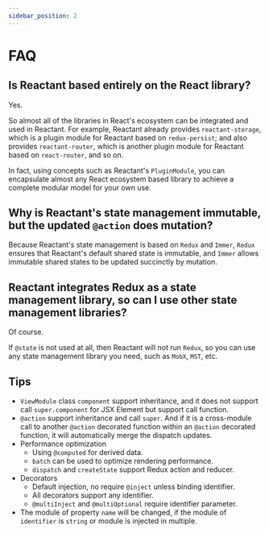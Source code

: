 ```yaml
---
sidebar_position: 2
---
```


# FAQ

## Is Reactant based entirely on the React library?

Yes.

So almost all of the libraries in React's ecosystem can be integrated and used in Reactant. For example, Reactant already provides `reactant-storage`, which is a plugin module for Reactant based on `redux-persist`; and also provides `reactant-router`, which is another plugin module for Reactant based on `react-router`, and so on. 

In fact, using concepts such as Reactant's `PluginModule`, you can encapsulate almost any React ecosystem based library to achieve a complete modular model for your own use.

## Why is Reactant's state management immutable, but the updated `@action` does mutation?

Because Reactant's state management is based on `Redux` and `Immer`, `Redux` ensures that Reactant's default shared state is immutable, and `Immer` allows immutable shared states to be updated succinctly by mutation.

## Reactant integrates Redux as a state management library, so can I use other state management libraries?

Of course.

If `@state` is not used at all, then Reactant will not run `Redux`, so you can use any state management library you need, such as `MobX`, `MST`, etc.

## Tips

- `ViewModule` class `component` support inheritance, and it does not support call `super.component` for JSX Element but support call function.
- `@action` support inheritance and call `super`. And if it is a cross-module call to another `@action` decorated function within an `@action` decorated function, it will automatically merge the dispatch updates.
- Performance optimization
  - Using `@computed` for derived data.
  - `batch` can be used to optimize rendering performance.
  - `dispatch` and `createState` support Redux action and reducer.
- Decorators
  - Default injection, no require `@inject` unless binding identifier.
  - All decorators support any identifier.
  - `@multiInject` and `@multiOptional` require identifier parameter.
- The module of property `name` will be changed, if the module of `identifier` is `string` or module is injected in multiple.
